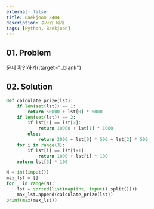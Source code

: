 ```yaml
---
external: false
title: Baekjoon 2484
description: 주사위 네개
tags: [Python, Baekjoon]
---
```


## 01. Problem

[문제 확인하기](https://www.acmicpc.net/problem/2484){:target="_blank"}

## 02. Solution

```Python
def calculate_prize(lst):
    if len(set(lst)) == 1:
        return 50000 + lst[0] * 5000
    if len(set(lst)) == 2:
        if lst[1] == lst[2]:
            return 10000 + lst[1] * 1000
        else:
            return 2000 + lst[0] * 500 + lst[2] * 500
    for i in range(3):
        if lst[i] == lst[i+1]:
            return 1000 + lst[i] * 100
    return lst[3] * 100

N = int(input())
max_lst = []
for _ in range(N):
    lst = sorted(list(map(int, input().split())))
    max_lst.append(calculate_prize(lst))
print(max(max_lst))
```
